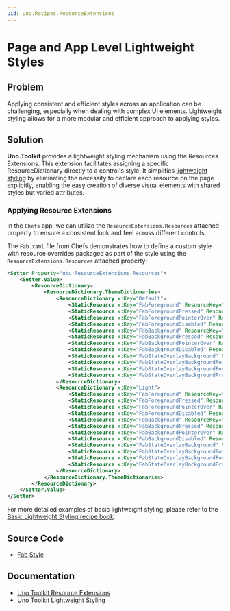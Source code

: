 ```yaml
---
uid: Uno.Recipes.ResourceExtensions
---
```


# Page and App Level Lightweight Styles

## Problem

Applying consistent and efficient styles across an application can be challenging, especially when dealing with complex UI elements. Lightweight styling allows for a more modular and efficient approach to applying styles.

## Solution

**Uno.Toolkit** provides a lightweight styling mechanism using the Resources Extensions. This extension facilitates assigning a specific ResourceDictionary directly to a control's style. It simplifies [lightweight styling](xref:Toolkit.LightweightStyling) by eliminating the necessity to declare each resource on the page explicitly, enabling the easy creation of diverse visual elements with shared styles but varied attributes.

### Applying Resource Extensions

In the `Chefs` app, we can utilize the `ResourceExtensions.Resources` attached property to ensure a consistent look and feel across different controls.

The `Fab.xaml` file from Chefs demonstrates how to define a custom style with resource overrides packaged as part of the style using the `ResourceExtensions.Resources` attached property:

```xml
<Setter Property="utu:ResourceExtensions.Resources">
    <Setter.Value>
        <ResourceDictionary>
            <ResourceDictionary.ThemeDictionaries>
                <ResourceDictionary x:Key="Default">
                    <StaticResource x:Key="FabForeground" ResourceKey="OnPrimaryBrush" />
                    <StaticResource x:Key="FabForegroundPressed" ResourceKey="OnPrimaryBrush" />
                    <StaticResource x:Key="FabForegroundPointerOver" ResourceKey="OnPrimaryBrush" />
                    <StaticResource x:Key="FabForegroundDisabled" ResourceKey="OnSurfaceDisabledBrush" />
                    <StaticResource x:Key="FabBackground" ResourceKey="PrimaryBrush" />
                    <StaticResource x:Key="FabBackgroundPressed" ResourceKey="PrimaryBrush" />
                    <StaticResource x:Key="FabBackgroundPointerOver" ResourceKey="PrimaryBrush" />
                    <StaticResource x:Key="FabBackgroundDisabled" ResourceKey="SystemControlTransparentBrush" />
                    <StaticResource x:Key="FabStateOverlayBackground" ResourceKey="SystemControlTransparentBrush" />
                    <StaticResource x:Key="FabStateOverlayBackgroundPointerOver" ResourceKey="OnPrimaryHoverBrush" />
                    <StaticResource x:Key="FabStateOverlayBackgroundFocused" ResourceKey="OnPrimaryFocusedBrush" />
                    <StaticResource x:Key="FabStateOverlayBackgroundPressed" ResourceKey="OnPrimaryPressedBrush" />
                </ResourceDictionary>
                <ResourceDictionary x:Key="Light">
                    <StaticResource x:Key="FabForeground" ResourceKey="OnPrimaryBrush" />
                    <StaticResource x:Key="FabForegroundPressed" ResourceKey="OnPrimaryBrush" />
                    <StaticResource x:Key="FabForegroundPointerOver" ResourceKey="OnPrimaryBrush" />
                    <StaticResource x:Key="FabForegroundDisabled" ResourceKey="OnSurfaceDisabledBrush" />
                    <StaticResource x:Key="FabBackground" ResourceKey="PrimaryBrush" />
                    <StaticResource x:Key="FabBackgroundPressed" ResourceKey="PrimaryBrush" />
                    <StaticResource x:Key="FabBackgroundPointerOver" ResourceKey="PrimaryBrush" />
                    <StaticResource x:Key="FabBackgroundDisabled" ResourceKey="SystemControlTransparentBrush" />
                    <StaticResource x:Key="FabStateOverlayBackground" ResourceKey="SystemControlTransparentBrush" />
                    <StaticResource x:Key="FabStateOverlayBackgroundPointerOver" ResourceKey="OnPrimaryHoverBrush" />
                    <StaticResource x:Key="FabStateOverlayBackgroundFocused" ResourceKey="OnPrimaryFocusedBrush" />
                    <StaticResource x:Key="FabStateOverlayBackgroundPressed" ResourceKey="OnPrimaryPressedBrush" />
                </ResourceDictionary>
            </ResourceDictionary.ThemeDictionaries>
        </ResourceDictionary>
    </Setter.Value>
</Setter>
```

For more detailed examples of basic lightweight styling, please refer to the [Basic Lightweight Styling recipe book](xref:Uno.Recipes.LightweightStyling).

## Source Code

- [Fab Style](https://github.com/unoplatform/uno.chefs/blob/139edc9eab65b322e219efb7572583551c40ad32/Chefs/Styles/Button.xaml#L45-L80)

## Documentation

- [Uno Toolkit Resource Extensions](xref:Toolkit.Helpers.ResourceExtensions)
- [Uno Toolkit Lightweight Styling](xref:Toolkit.LightweightStyling)